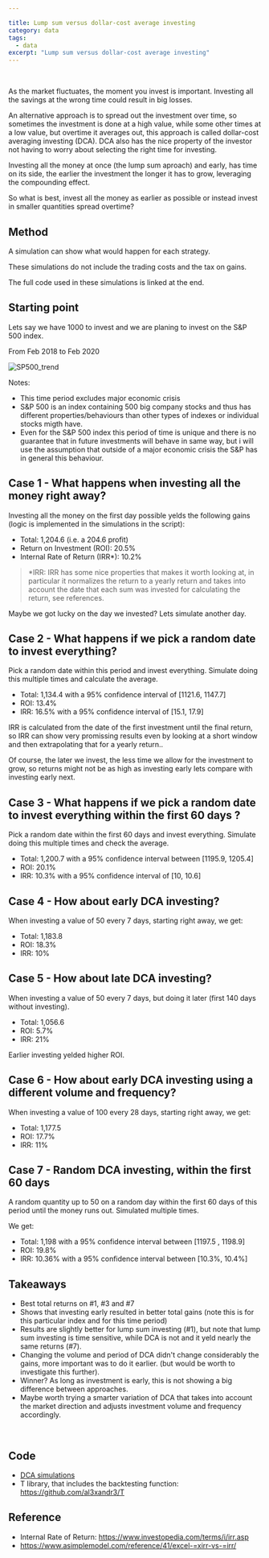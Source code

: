 ```yaml
---

title: Lump sum versus dollar-cost average investing
category: data
tags:
  - data
excerpt: "Lump sum versus dollar-cost average investing"
---
```


<br>

As the market fluctuates, the moment you invest is important. Investing all the savings at the wrong time could result in big losses.

An alternative approach is to spread out the investment over time, so sometimes the investment is done at a high value, while some other times at a low value, but overtime it averages out, this approach is called dollar-cost averaging investing (DCA).
DCA also has the nice property of the investor not having to worry about selecting the right time for investing.

Investing all the money at once (the lump sum aproach) and early, has time on its side, the earlier the investment the longer it has to grow, leveraging the compounding effect.

So what is best, invest all the money as earlier as possible or  instead invest in smaller quantities spread overtime?

## Method 

A simulation can show what would happen for each strategy.

These simulations do not include the trading costs and the tax on gains.

The full code used in these simulations is linked at the end.


## Starting point

Lets say we have 1000 to invest and we are planing to invest on the S&P 500 index.

From Feb 2018 to Feb 2020

![SP500_trend](https://drive.google.com/uc?id=1Rg42Ggk0Lg9zbwX9SPfhvLtC3Zh15JGq)

Notes:
- This time period excludes major economic crisis
-  S&P 500 is an index containing 500 big company stocks and thus has different properties/behaviours than other types of indexes or individual stocks migth have.
- Even for the S&P 500 index this period of time is unique and there is no guarantee that in future investments will behave in same way, but i will use the assumption that outside of a major economic crisis the S&P has in general this behaviour.



## Case 1  - What happens when investing all the money right away?

Investing all the money on the first day possible yelds the following gains (logic is implemented in the simulations in the script):

- Total: 1,204.6  (i.e. a 204.6 profit)
- Return on Investment (ROI): 20.5%
- Internal Rate of Return (IRR*): 10.2%

> *IRR:  IRR has some nice properties that makes it worth looking at, in particular it normalizes the return to a yearly return and takes into account the date that each sum was invested for calculating the return, see references.

Maybe we got lucky on the day we invested? Lets simulate another day.

## Case 2 - What happens if we pick a random date to invest everything?

Pick a random date within this period and invest everything. Simulate doing this multiple times and calculate the average.

- Total: 1,134.4 with a 95% confidence interval of [1121.6, 1147.7]
- ROI: 13.4%
- IRR: 16.5% with a 95% confidence interval of [15.1, 17.9]

IRR is calculated from the date of the first investment until the final return, so IRR can show very promissing results even by looking at a short window and then extrapolating that for a yearly return..

Of course, the later we invest, the less time we allow for the investment to grow, so returns might not be as high as investing early lets compare with investing early next.

## Case 3 - What happens if we pick a random date to invest everything within the first 60 days ?

Pick a random date within the first 60 days and invest everything. Simulate doing this multiple times and check the average.

- Total: 1,200.7 with a 95% confidence interval between [1195.9, 1205.4]
- ROI: 20.1%
- IRR: 10.3% with a 95% confidence interval of [10, 10.6]

## Case 4 - How about early DCA investing?

When investing a value of 50 every 7 days, starting right away, we get:

- Total: 1,183.8
- ROI: 18.3%
- IRR: 10%

## Case 5 - How about late DCA investing?

When investing a value of 50 every 7 days, but doing it later (first 140 days without investing).

- Total: 1,056.6
- ROI: 5.7%
- IRR: 21%

Earlier investing yelded higher ROI.

## Case 6 - How about early DCA investing using a different volume and frequency?

When investing a value of 100 every 28 days, starting right away, we get:

- Total: 1,177.5
- ROI: 17.7% 
- IRR: 11%

## Case 7 - Random DCA investing, within the first 60 days

A random quantity up to 50 on a random day within the first 60 days of this period until the money runs out. Simulated multiple times.

We get: 

- Total: 1,198 with a 95% confidence interval between [1197.5 , 1198.9]
- ROI: 19.8%
- IRR: 10.36% with a 95% confidence interval between [10.3%, 10.4%]


## Takeaways

- Best total returns on #1, #3 and #7
- Shows that investing early resulted in better total gains (note this is for this particular index and for this time period)
- Results are slightly better for lump sum investing (#1), but note that lump sum investing is time sensitive, while DCA is not and it yeld nearly the same returns (#7).
- Changing the volume and period of DCA didn't change considerably the gains, more important was to do it earlier. (but would be worth to investigate this further).
- Winner? As long as investment is early, this is not showing a big difference between approaches.
- Maybe worth trying a smarter variation of DCA that takes into account the market direction and adjusts investment volume and frequency accordingly.

<br>

## Code

- [DCA simulations](https://github.com/al3xandr3/Data-Science-ipynb/blob/master/FI/Dollar%20cost%20averaging.py)
- T library, that includes the backtesting function: [https://github.com/al3xandr3/T ](https://github.com/al3xandr3/T )


## Reference

- Internal Rate of Return:  https://www.investopedia.com/terms/i/irr.asp
- https://www.asimplemodel.com/reference/41/excel-=xirr-vs-=irr/

<br>